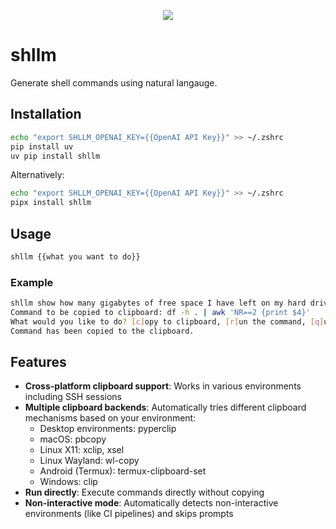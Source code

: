 <p align="center">
    <a href="https://pypi.org/project/shllm/">
        <img src="https://img.shields.io/pypi/v/shllm?color=3772A5" /></a>
</p>

# shllm
  
Generate shell commands using natural langauge.

## Installation

```bash
echo "export SHLLM_OPENAI_KEY={{OpenAI API Key}}" >> ~/.zshrc
pip install uv
uv pip install shllm
```

Alternatively:

```bash
echo "export SHLLM_OPENAI_KEY={{OpenAI API Key}}" >> ~/.zshrc
pipx install shllm
```

## Usage
```bash
shllm {{what you want to do}}
```
### Example
```bash
shllm show how many gigabytes of free space I have left on my hard drive
Command to be copied to clipboard: df -h . | awk 'NR==2 {print $4}'
What would you like to do? [c]opy to clipboard, [r]un the command, [q]uit: c
Command has been copied to the clipboard.
```

## Features

- **Cross-platform clipboard support**: Works in various environments including SSH sessions
- **Multiple clipboard backends**: Automatically tries different clipboard mechanisms based on your environment:
  - Desktop environments: pyperclip
  - macOS: pbcopy
  - Linux X11: xclip, xsel
  - Linux Wayland: wl-copy
  - Android (Termux): termux-clipboard-set
  - Windows: clip
- **Run directly**: Execute commands directly without copying
- **Non-interactive mode**: Automatically detects non-interactive environments (like CI pipelines) and skips prompts